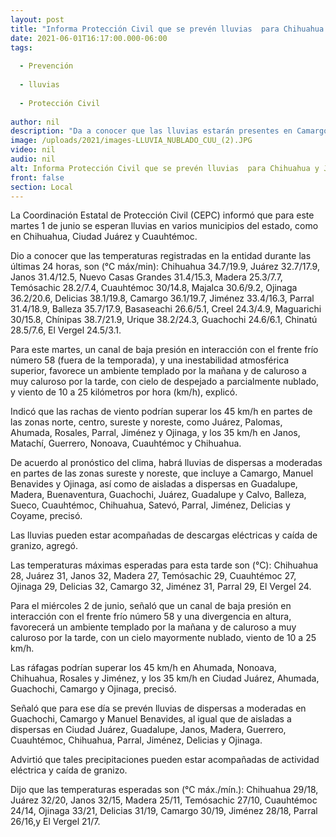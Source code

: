 ```yaml
---
layout: post
title: "Informa Protección Civil que se prevén lluvias  para Chihuahua y Juárez este martes"
date: 2021-06-01T16:17:00.000-06:00
tags:
  
  - Prevención
  
  - lluvias
  
  - Protección Civil
  
author: nil
description: "Da a conocer que las lluvias estarán presentes en Camargo, Manuel Benavides, Ojinaga, Guadalupe, Madera, Buenaventura, Guachochi, Juárez, Guadalupe y Calvo, Balleza, Sueco, Cuauhtémoc, Chihuahua, Satevó, Parral, Jiménez, Delicias y Coyame"
image: /uploads/2021/images-LLUVIA_NUBLADO_CUU_(2).JPG
video: nil
audio: nil
alt: Informa Protección Civil que se prevén lluvias  para Chihuahua y Juárez este martes
front: false
section: Local
---
```


La Coordinación Estatal de Protección Civil (CEPC) informó que para este martes 1 de junio se esperan lluvias en varios municipios del estado, como en Chihuahua, Ciudad Juárez y Cuauhtémoc.

 

Dio a conocer que las temperaturas registradas en la entidad durante las últimas 24 horas, son (°C máx/min): Chihuahua 34.7/19.9, Juárez 32.7/17.9, Janos 31.4/12.5, Nuevo Casas Grandes 31.4/15.3, Madera 25.3/7.7, Temósachic 28.2/7.4, Cuauhtémoc 30/14.8, Majalca 30.6/9.2, Ojinaga 36.2/20.6, Delicias 38.1/19.8, Camargo 36.1/19.7, Jiménez 33.4/16.3, Parral 31.4/18.9, Balleza 35.7/17.9, Basaseachi 26.6/5.1, Creel 24.3/4.9, Maguarichi 30/15.8, Chínipas 38.7/21.9, Urique 38.2/24.3, Guachochi 24.6/6.1, Chinatú 28.5/7.6, El Vergel 24.5/3.1.

 

Para este martes, un canal de baja presión en interacción con el frente frío número 58 (fuera de la temporada), y una inestabilidad atmosférica superior, favorece un ambiente templado por la mañana y de caluroso a muy caluroso por la tarde, con cielo de despejado a parcialmente nublado, y viento de 10 a 25 kilómetros por hora (km/h), explicó.

 

Indicó que las rachas de viento podrían superar los 45 km/h en partes de las zonas norte, centro, sureste y noreste, como Juárez, Palomas, Ahumada, Rosales, Parral, Jiménez y Ojinaga, y los 35 km/h en Janos, Matachí, Guerrero, Nonoava, Cuauhtémoc y Chihuahua.

 

De acuerdo al pronóstico del clima, habrá lluvias de dispersas a moderadas en partes de las zonas sureste y noreste, que incluye a Camargo, Manuel Benavides y Ojinaga, así como de aisladas a dispersas en Guadalupe, Madera, Buenaventura, Guachochi, Juárez, Guadalupe y Calvo, Balleza, Sueco, Cuauhtémoc, Chihuahua, Satevó, Parral, Jiménez, Delicias y Coyame, precisó.

 

Las lluvias pueden estar acompañadas de descargas eléctricas y caída de granizo, agregó.

 

Las temperaturas máximas esperadas para esta tarde son (°C): Chihuahua 28, Juárez 31, Janos 32, Madera 27, Temósachic 29, Cuauhtémoc 27, Ojinaga 29, Delicias 32, Camargo 32, Jiménez 31, Parral 29, El Vergel 24.

 

Para el miércoles 2 de junio, señaló que un canal de baja presión en interacción con el frente frío número 58 y una divergencia en altura, favorecerá un ambiente templado por la mañana y de caluroso a muy caluroso por la tarde, con un cielo mayormente nublado, viento de 10 a 25 km/h.

 

Las ráfagas podrían superar los 45 km/h en Ahumada, Nonoava, Chihuahua, Rosales y Jiménez, y los 35 km/h en Ciudad Juárez, Ahumada, Guachochi, Camargo y Ojinaga, precisó.

 

Señaló que para ese día se prevén lluvias de dispersas a moderadas en Guachochi, Camargo y Manuel Benavides, al igual que de aisladas a dispersas en Ciudad Juárez, Guadalupe, Janos, Madera, Guerrero, Cuauhtémoc, Chihuahua, Parral, Jiménez, Delicias y Ojinaga.

 

Advirtió que tales precipitaciones pueden estar acompañadas de actividad eléctrica y caída de granizo.

 

Dijo que las temperaturas esperadas son (°C máx./mín.): Chihuahua 29/18, Juárez 32/20, Janos 32/15, Madera 25/11, Temósachic 27/10, Cuauhtémoc 24/14, Ojinaga 33/21, Delicias 31/19, Camargo 30/19, Jiménez 28/18, Parral 26/16,y El Vergel 21/7.